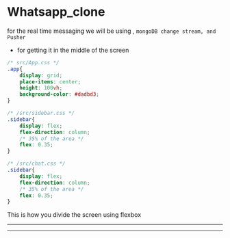 # Whatsapp_clone

for the real time messaging we will be using , `mongoDB change stream, and Pusher`


* for getting it in the middle of the screen
```css
/* src/App.css */
.app{
    display: grid;
    place-items: center;
    height: 100vh;
    background-color: #dadbd3;
}
```

```css
/* /src/sidebar.css */
.sidebar{
    display: flex;
    flex-direction: column;
    /* 35% of the area */
    flex: 0.35;
}
```
```css
/* /src/chat.css */
.sidebar{
    display: flex;
    flex-direction: column;
    /* 35% of the area */
    flex: 0.35;
}
```
This is how you divide the screen using flexbox

---
---